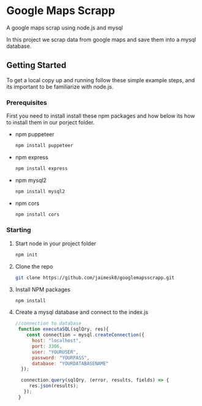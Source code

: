 # Google Maps Scrapp
A google maps scrap using node.js and mysql

In this project we scrap data from google maps and save them into a mysql database. 

<!-- GETTING STARTED -->
## Getting Started

To get a local copy up and running follow these simple example steps, and its important to be familiarize with node.js.

### Prerequisites

First you need to install install these npm packages and how below its how to install them in our porject folder.

* npm puppeteer
  ```sh
  npm install puppeteer
  ```
* npm express
  ```sh
  npm install express
  ```
* npm mysql2
  ```sh
  npm install mysql2
  ```
* npm cors
  ```sh
  npm install cors
  ```

### Starting
1. Start node in your project folder
   ```sh
   npm init
   ```
   
2. Clone the repo
   ```sh
   git clone https://github.com/jaimesk8/googlemapsscrapp.git
   ```
3. Install NPM packages
   ```sh
   npm install
   ```
4. Create a mysql database and connect to the index.js
   ```js
   //connection to database
    function executaSQL(sqlQry, res){
       const connection = mysql.createConnection({
         host: "localhost",
         port: 3306,
         user: "YOURUSER",
         password: "YOURPASS",
         database: "YOURDATABASENAME"
     });

     connection.query(sqlQry, (error, results, fields) => {
        res.json(results);
      });
    }
   ```



